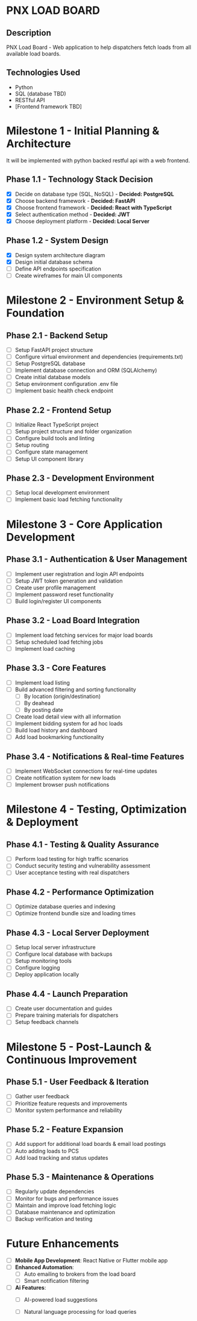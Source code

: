 # PNX LOAD BOARD


## Description
PNX Load Board - Web application to help dispatchers fetch loads from all available load boards.

## Technologies Used
- Python
- SQL (database TBD)
- RESTful API
- [Frontend framework TBD]

# Milestone 1 - Initial Planning & Architecture
It will be implemented with python backed restful api with a web frontend.

## Phase 1.1 - Technology Stack Decision
- [x] Decide on database type (SQL, NoSQL) - **Decided: PostgreSQL**
- [x] Choose backend framework - **Decided: FastAPI**
- [x] Choose frontend framework - **Decided: React with TypeScript**
- [x] Select authentication method - **Decided: JWT**
- [x] Choose deployment platform - **Decided: Local Server**

## Phase 1.2 - System Design
- [x] Design system architecture diagram
- [x] Design initial database schema
- [ ] Define API endpoints specification
- [ ] Create wireframes for main UI components

# Milestone 2 - Environment Setup & Foundation

## Phase 2.1 - Backend Setup
- [ ] Setup FastAPI project structure
- [ ] Configure virtual environment and dependencies (requirements.txt)
- [ ] Setup PostgreSQL database
- [ ] Implement database connection and ORM (SQLAlchemy)
- [ ] Create initial database models
- [ ] Setup environment configuration .env file
- [ ] Implement basic health check endpoint

## Phase 2.2 - Frontend Setup
- [ ] Initialize React TypeScript project
- [ ] Setup project structure and folder organization
- [ ] Configure build tools and linting
- [ ] Setup routing
- [ ] Configure state management
- [ ] Setup UI component library

## Phase 2.3 - Development Environment
- [ ] Setup local development environment
- [ ] Implement basic load fetching functionality

# Milestone 3 - Core Application Development

## Phase 3.1 - Authentication & User Management
- [ ] Implement user registration and login API endpoints
- [ ] Setup JWT token generation and validation
- [ ] Create user profile management
- [ ] Implement password reset functionality
- [ ] Build login/register UI components

## Phase 3.2 - Load Board Integration
- [ ] Implement load fetching services for major load boards
- [ ] Setup scheduled load fetching jobs
- [ ] Implement load caching

## Phase 3.3 - Core Features
- [ ] Implement load listing
- [ ] Build advanced filtering and sorting functionality
  - [ ] By location (origin/destination)
  - [ ] By deahead
  - [ ] By posting date
- [ ] Create load detail view with all information
- [ ] Implement bidding system for ad hoc loads
- [ ] Build load history and dashboard
- [ ] Add load bookmarking functionality

## Phase 3.4 - Notifications & Real-time Features
- [ ] Implement WebSocket connections for real-time updates
- [ ] Create notification system for new loads
- [ ] Implement browser push notifications

# Milestone 4 - Testing, Optimization & Deployment

## Phase 4.1 - Testing & Quality Assurance
- [ ] Perform load testing for high traffic scenarios
- [ ] Conduct security testing and vulnerability assessment
- [ ] User acceptance testing with real dispatchers

## Phase 4.2 - Performance Optimization
- [ ] Optimize database queries and indexing
- [ ] Optimize frontend bundle size and loading times

## Phase 4.3 - Local Server Deployment
- [ ] Setup local server infrastructure
- [ ] Configure local database with backups
- [ ] Setup monitoring tools
- [ ] Configure logging
- [ ] Deploy application locally

## Phase 4.4 - Launch Preparation
- [ ] Create user documentation and guides
- [ ] Prepare training materials for dispatchers
- [ ] Setup feedback channels

# Milestone 5 - Post-Launch & Continuous Improvement

## Phase 5.1 - User Feedback & Iteration
- [ ] Gather user feedback
- [ ] Prioritize feature requests and improvements
- [ ] Monitor system performance and reliability

## Phase 5.2 - Feature Expansion
- [ ] Add support for additional load boards & email load postings
- [ ] Auto adding loads to PCS
- [ ] Add load tracking and status updates

## Phase 5.3 - Maintenance & Operations
- [ ] Regularly update dependencies
- [ ] Monitor for bugs and performance issues
- [ ] Maintain and improve load fetching logic
- [ ] Database maintenance and optimization
- [ ] Backup verification and testing

# Future Enhancements
- [ ] **Mobile App Development**: React Native or Flutter mobile app
- [ ] **Enhanced Automation**:
  - [ ] Auto emailing to brokers from the load board
  - [ ] Smart notification filtering
- [ ] **Ai Features**:
  - [ ] AI-powered load suggestions
  - [ ] Natural language processing for load queries

